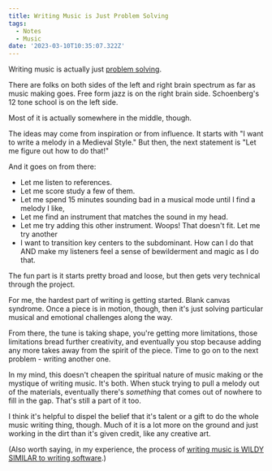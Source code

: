 ```yaml
---
title: Writing Music is Just Problem Solving
tags:
  - Notes
  - Music
date: '2023-03-10T10:35:07.322Z'
---
```


Writing music is actually just [problem solving](/valuablecreation).

There are folks on both sides of the left and right brain spectrum as far as music making goes. Free form jazz is on the right brain side. Schoenberg's 12 tone school is on the left side.

Most of it is actually somewhere in the middle, though.

The ideas may come from inspiration or from influence. It starts with "I want to write a melody in a Medieval Style." But then, the next statement is "Let me figure out how to do that!"

And it goes on from there:

- Let me listen to references.
- Let me score study a few of them.
- Let me spend 15 minutes sounding bad in a musical mode until I find a melody I like,
- Let me find an instrument that matches the sound in my head.
- Let me try adding this other instrument. Woops! That doesn't fit. Let me try another
- I want to transition key centers to the subdominant. How can I do that AND make my listeners feel a sense of bewilderment and magic as I do that.

The fun part is it starts pretty broad and loose, but then gets very technical through the project.

For me, the hardest part of writing is getting started. Blank canvas syndrome. Once a piece is in motion, though, then it's just solving particular musical and emotional challenges along the way.

From there, the tune is taking shape, you're getting more limitations, those limitations bread further creativity, and eventually you stop because adding any more takes away from the spirit of the piece. Time to go on to the next problem - writing another one.

In my mind, this doesn't cheapen the spiritual nature of music making or the mystique of writing music. It's both. When stuck trying to pull a melody out of the materials, eventually there's _something_ that comes out of nowhere to fill in the gap. That's still a part of it too.

I think it's helpful to dispel the belief that it's talent or a gift to do the whole music writing thing, though. Much of it is a lot more on the ground and just working in the dirt than it's given credit, like any creative art.

(Also worth saying, in my experience, the process of [writing music is WILDY SIMILAR to writing software](/valuablecreation).)

